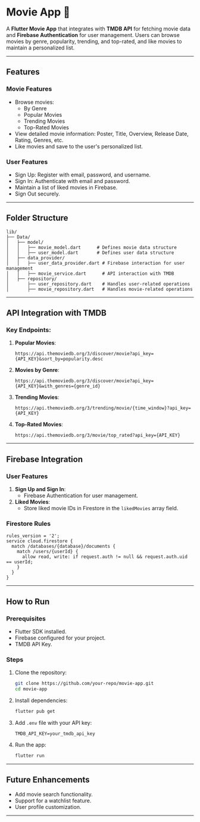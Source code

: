 # Movie App 🎥

A **Flutter Movie App** that integrates with **TMDB API** for fetching movie data and **Firebase Authentication** for user management. Users can browse movies by genre, popularity, trending, and top-rated, and like movies to maintain a personalized list.

---

## Features

### Movie Features

- Browse movies:
  - By Genre
  - Popular Movies
  - Trending Movies
  - Top-Rated Movies
- View detailed movie information: Poster, Title, Overview, Release Date, Rating, Genres, etc.
- Like movies and save to the user's personalized list.

### User Features

- Sign Up: Register with email, password, and username.
- Sign In: Authenticate with email and password.
- Maintain a list of liked movies in Firebase.
- Sign Out securely.

---

## Folder Structure

```
lib/
├── Data/
│   ├── model/
│   │   ├── movie_model.dart      # Defines movie data structure
│   │   ├── user_model.dart       # Defines user data structure
│   ├── data_provider/
│   │   ├── user_data_provider.dart # Firebase interaction for user management
│   │   ├── movie_service.dart      # API interaction with TMDB
│   ├── repository/
│       ├── user_repository.dart    # Handles user-related operations
│       ├── movie_repository.dart   # Handles movie-related operations
```

---

## API Integration with TMDB

### Key Endpoints:

1. **Popular Movies**:
   ```
   https://api.themoviedb.org/3/discover/movie?api_key={API_KEY}&sort_by=popularity.desc
   ```
2. **Movies by Genre**:
   ```
   https://api.themoviedb.org/3/discover/movie?api_key={API_KEY}&with_genres={genre_id}
   ```
3. **Trending Movies**:
   ```
   https://api.themoviedb.org/3/trending/movie/{time_window}?api_key={API_KEY}
   ```
4. **Top-Rated Movies**:
   ```
   https://api.themoviedb.org/3/movie/top_rated?api_key={API_KEY}
   ```

---

## Firebase Integration

### User Features

1. **Sign Up and Sign In**:
   - Firebase Authentication for user management.
2. **Liked Movies**:
   - Store liked movie IDs in Firestore in the `likedMovies` array field.

### Firestore Rules

```firestore
rules_version = '2';
service cloud.firestore {
  match /databases/{database}/documents {
    match /users/{userId} {
      allow read, write: if request.auth != null && request.auth.uid == userId;
    }
  }
}
```

---

## How to Run

### Prerequisites

- Flutter SDK installed.
- Firebase configured for your project.
- TMDB API Key.

### Steps

1. Clone the repository:
   ```bash
   git clone https://github.com/your-repo/movie-app.git
   cd movie-app
   ```
2. Install dependencies:
   ```bash
   flutter pub get
   ```
3. Add `.env` file with your API key:
   ```plaintext
   TMDB_API_KEY=your_tmdb_api_key
   ```
4. Run the app:
   ```bash
   flutter run
   ```

---

## Future Enhancements

- Add movie search functionality.
- Support for a watchlist feature.
- User profile customization.

---

